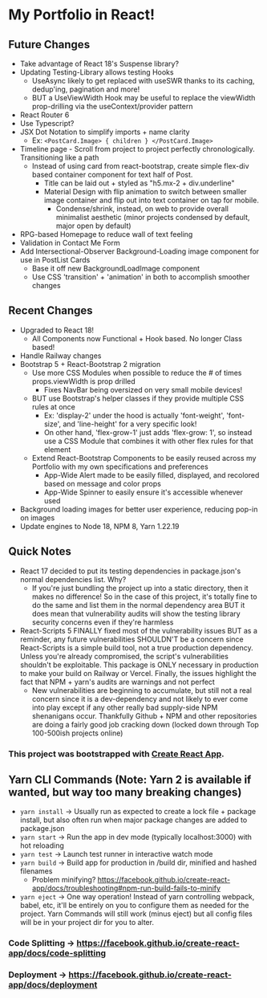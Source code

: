 # My Portfolio in React!

## Future Changes
- Take advantage of React 18's Suspense library?
- Updating Testing-Library allows testing Hooks
  - UseAsync likely to get replaced with useSWR thanks to its caching, dedup'ing, pagination and more!
  - BUT a UseViewWidth Hook may be useful to replace the viewWidth prop-drilling via the useContext/provider pattern
- React Router 6
- Use Typescript?
- JSX Dot Notation to simplify imports + name clarity
  - Ex: `<PostCard.Image> { children } </PostCard.Image>`
- Timeline page - Scroll from project to project perfectly chronologically. Transitioning like a path
  - Instead of using card from react-bootstrap, create simple flex-div based container component for text half of Post.
    - Title can be laid out + styled as "h5.mx-2 + div.underline"
    - Material Design with flip animation to switch between smaller image container and flip out into text container on tap for mobile.
      - Condense/shrink, instead, on web to provide overall minimalist aesthetic (minor projects condensed by default, major open by default)
- RPG-based Homepage to reduce wall of text feeling
- Validation in Contact Me Form
- Add Intersectional-Observer Background-Loading image component for use in PostList Cards
  - Base it off new BackgroundLoadImage component
  - Use CSS 'transition' + 'animation' in both to accomplish smoother changes

## Recent Changes
- Upgraded to React 18!
  - All Components now Functional + Hook based. No longer Class based!
- Handle Railway changes
- Bootstrap 5 + React-Bootstrap 2 migration
  - Use more CSS Modules when possible to reduce the # of times props.viewWidth is prop drilled
    - Fixes NavBar being oversized on very small mobile devices!
  - BUT use Bootstrap's helper classes if they provide multiple CSS rules at once
    - Ex: 'display-2' under the hood is actually 'font-weight', 'font-size', and 'line-height' for a very specific look!
    - On other hand, 'flex-grow-1' just adds 'flex-grow: 1', so instead use a CSS Module that combines it with other flex rules for that element
  - Extend React-Bootstrap Components to be easily reused across my Portfolio with my own specifications and preferences
    - App-Wide Alert made to be easily filled, displayed, and recolored based on message and color props
    - App-Wide Spinner to easily ensure it's accessible whenever used
- Background loading images for better user experience, reducing pop-in on images
- Update engines to Node 18, NPM 8, Yarn 1.22.19

## Quick Notes
- React 17 decided to put its testing dependencies in package.json's normal dependencies list. Why?
  - If you're just bundling the project up into a static directory, then it makes no difference! So in the case of this project, it's totally fine to do the same and list them in the normal dependency area BUT it does mean that vulnerability audits will show the testing library security concerns even if they're harmless
- React-Scripts 5 FINALLY fixed most of the vulnerability issues BUT as a reminder, any future vulnerabilities SHOULDN'T be a concern since React-Scripts is a simple
build tool, not a true production dependency. Unless you're already compromised, the script's vulnerabilities shouldn't be exploitable. This package is ONLY necessary 
in production to make your build on Railway or Vercel. Finally, the issues highlight the fact that NPM + yarn's audits are warnings and not perfect
  - New vulnerabilities are beginning to accumulate, but still not a real concern since it is a dev-dependency and not likely to ever come into play except if any other really bad supply-side NPM shenanigans occur. Thankfully Github + NPM and other repositories are doing a fairly good job cracking down (locked down through Top 100-500ish projects online)

### This project was bootstrapped with [Create React App](https://github.com/facebook/create-react-app).

## Yarn CLI Commands (Note: Yarn 2 is available if wanted, but way too many breaking changes)
- `yarn install` -> Usually run as expected to create a lock file + package install, but also often run when major package changes are added to package.json
- `yarn start` -> Run the app in dev mode (typically localhost:3000) with hot reloading 
- `yarn test` -> Launch test runner in interactive watch mode
- `yarn build` -> Build app for production in /build dir, minified and hashed filenames
    - Problem minifying? https://facebook.github.io/create-react-app/docs/troubleshooting#npm-run-build-fails-to-minify
- `yarn eject` -> One way operation! Instead of yarn controlling webpack, babel, etc,
  it'll be entirely on you to configure them as needed for the project. Yarn Commands will still work
  (minus eject) but all config files will be in your project dir for you to alter.

### Code Splitting -> https://facebook.github.io/create-react-app/docs/code-splitting

### Deployment -> https://facebook.github.io/create-react-app/docs/deployment
